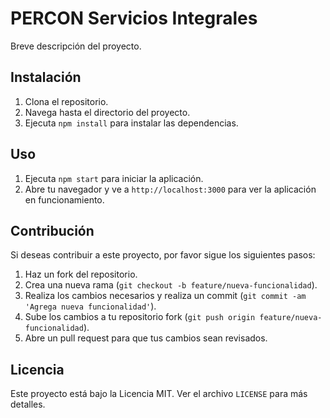 # PERCON Servicios Integrales

Breve descripción del proyecto.

## Instalación

1. Clona el repositorio.
2. Navega hasta el directorio del proyecto.
3. Ejecuta `npm install` para instalar las dependencias.

## Uso

1. Ejecuta `npm start` para iniciar la aplicación.
2. Abre tu navegador y ve a `http://localhost:3000` para ver la aplicación en funcionamiento.

## Contribución

Si deseas contribuir a este proyecto, por favor sigue los siguientes pasos:

1. Haz un fork del repositorio.
2. Crea una nueva rama (`git checkout -b feature/nueva-funcionalidad`).
3. Realiza los cambios necesarios y realiza un commit (`git commit -am 'Agrega nueva funcionalidad'`).
4. Sube los cambios a tu repositorio fork (`git push origin feature/nueva-funcionalidad`).
5. Abre un pull request para que tus cambios sean revisados.

## Licencia

Este proyecto está bajo la Licencia MIT. Ver el archivo `LICENSE` para más detalles.

